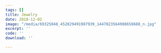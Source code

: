 ```yaml
---
tags: []
title: Jewelry
date: 2018-12-02
image: "/media/69325048_452829491987939_1447023564908658688_n.jpg"
excerpt: ''
code: ''
download: ''

---
```


